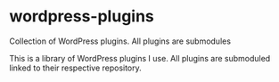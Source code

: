 wordpress-plugins
=================

Collection of WordPress plugins. All plugins are submodules

This is a library of WordPress plugins I use. All plugins are submoduled linked to their respective repository.

